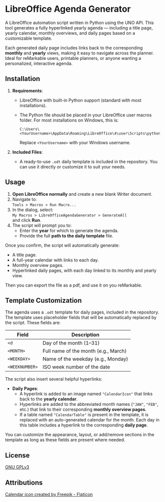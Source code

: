 # LibreOffice Agenda Generator

A LibreOffice automation script written in Python using the UNO API. This tool generates a fully hyperlinked yearly agenda — including a title page, yearly calendar, monthly overviews, and daily pages based on a customizable template.

Each generated daily page includes links back to the corresponding **monthly** and **yearly** views, making it easy to navigate across the planner. Ideal for reMarkable users, printable planners, or anyone wanting a personalized, interactive agenda.

## Installation

1. **Requirements**:
   - LibreOffice with built-in Python support (standard with most installations).
   - The Python file should be placed in your LibreOffice user macros folder. For most installations on Windows, this is:

     ```
     C:\Users\<YourUsername>\AppData\Roaming\LibreOffice\4\user\Scripts\python
     ```

     Replace `<YourUsername>` with your Windows username.

2. **Included Files**:
   - A ready-to-use `.odt` daily template is included in the repository. You can use it directly or customize it to suit your needs.

## Usage

1. **Open LibreOffice normally** and create a new blank Writer document.
2. Navigate to:  
   `Tools > Macros > Run Macro...`
3. In the dialog, select:  
   `My Macros > LibreOfficeAgendaGenerator > GenerateAll`  
   and click **Run**.
4. The script will prompt you to:
   - Enter the **year** for which to generate the agenda.
   - Provide the full **path to the daily template** file.

Once you confirm, the script will automatically generate:
- A title page.
- A full-year calendar with links to each day.
- Monthly overview pages.
- Hyperlinked daily pages, with each day linked to its monthly and yearly view.

Then you can export the file as a pdf, and use it on you reMarkable.

## Template Customization

The agenda uses a `.odt` template for daily pages, included in the repository. The template uses placeholder fields that will be automatically replaced by the script. These fields are:

| Field          | Description                               |
|----------------|-------------------------------------------|
| `<d`          | Day of the month (1–31)                   |
| `<MONTH>`      | Full name of the month (e.g., March)      |
| `<WEEKDAY>`    | Name of the weekday (e.g., Monday)        |
| `<WEEKNUMBER>` | ISO week number of the date               |

The script also insert several helpful hyperlinks:

- **Daily Pages**:
  - A hyperlink is added to an image named `"CalendarIcon"` that links back to the **yearly calendar**.
  - Hyperlinks are added to the abbreviated month names (`"JAN"`, `"FEB"`, etc.) that link to their corresponding **monthly overview pages**.
  - If a table named `"CalendarTable"` is present in the template, it is replaced with an auto-generated calendar for the month. Each day in this table includes a hyperlink to the corresponding **daily page**.

You can customize the appearance, layout, or add/remove sections in the template as long as these fields are present where needed.

## License

[GNU GPLv3](https://choosealicense.com/licenses/gpl-3.0/)

## Attributions

[Calendar icon created by Freepik - Flaticon](https://www.flaticon.com/free-icons/calendar)
